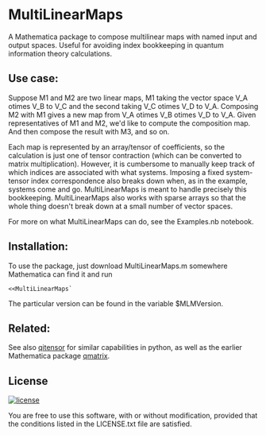 # MultiLinearMaps
A Mathematica package to compose multilinear maps with named input and output spaces. 
Useful for avoiding index bookkeeping in quantum information theory calculations.

Use case:
---------
Suppose M1 and M2 are two linear maps, M1 taking the vector space V_A otimes V_B to V_C and the second taking V_C otimes V_D to V_A. Composing M2 with M1 gives a new map from V_A otimes V_B otimes V_D to V_A. Given representatives of M1 and M2, we'd like to compute the composition map. And then compose the result with M3, and so on.

Each map is represented by an array/tensor of coefficients, so the calculation is just one of tensor contraction (which can be converted to matrix multiplication). However, it is cumbersome to manually keep track of which indices are associated with what systems. Imposing a fixed system-tensor index correspondence also breaks down when, as in the example, systems come and go. MultiLinearMaps is meant to handle precisely this bookkeeping. MultiLinearMaps also works with sparse arrays so that the whole thing doesn't break down at a small number of vector spaces.

For more on what MultiLinearMaps can do, see the Examples.nb notebook.

Installation:
-------------
To use the package, just download MultiLinearMaps.m somewhere Mathematica can find it and run

	<<MultiLinearMaps`

The particular version can be found in the variable $MLMVersion.

Related:
--------
See also [qitensor](http://www.stahlke.org/dan/qitensor/) for similar capabilities in python, as well as the earlier Mathematica package [qmatrix](http://www.timof.qipc.org/qmatrix/index.html). 

License
-------

[![license](https://img.shields.io/badge/license-New%20BSD-blue.svg)](http://en.wikipedia.org/wiki/BSD_licenses#3-clause_license_.28.22Revised_BSD_License.22.2C_.22New_BSD_License.22.2C_or_.22Modified_BSD_License.22.29)

You are free to use this software, with or without modification, provided that the conditions listed in the LICENSE.txt file are satisfied.
